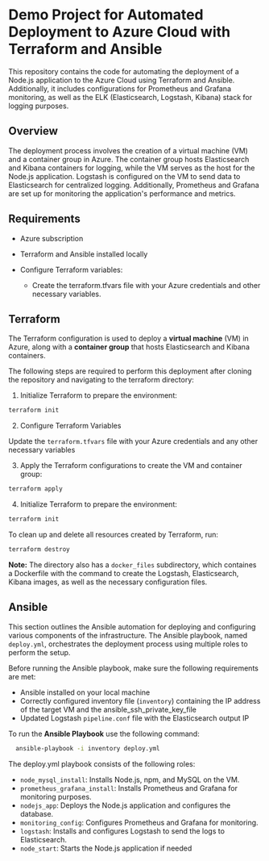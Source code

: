 # Demo Project for Automated Deployment to Azure Cloud with Terraform and Ansible

This repository contains the code for automating the deployment of a Node.js application to the Azure Cloud using Terraform and Ansible. Additionally, it includes configurations for Prometheus and Grafana monitoring, as well as the ELK (Elasticsearch, Logstash, Kibana) stack for logging purposes.


## Overview

The deployment process involves the creation of a virtual machine (VM) and a container group in Azure. The container group hosts Elasticsearch and Kibana containers for logging, while the VM serves as the host for the Node.js application. Logstash is configured on the VM to send data to Elasticsearch for centralized logging. Additionally, Prometheus and Grafana are set up for monitoring the application's performance and metrics.

## Requirements

  - Azure subscription
  - Terraform and Ansible installed locally
  - Configure Terraform variables:
        
      - Create the terraform.tfvars file with your Azure credentials and other necessary variables.


## Terraform

The Terraform configuration is used to deploy a **virtual machine** (VM) in Azure, along with a **container group** that hosts Elasticsearch and Kibana containers.


The following steps are required to perform this deployment after cloning the repository and navigating to the terraform directory:

1. Initialize Terraform to prepare the environment:

  ```bash
  terraform init
  ```

2. Configure Terraform Variables

Update the `terraform.tfvars` file with your Azure credentials and any other necessary variables

3. Apply the Terraform configurations to create the VM and container group:

  ```bash
  terraform apply
  ```


4. Initialize Terraform to prepare the environment:

  ```bash
  terraform init
  ```


To clean up and delete all resources created by Terraform, run:
  ```bash
  terraform destroy
  ```

**Note:**
The directory also has a `docker_files` subdirectory, which containes a Dockerfile with the command to create the Logstash, Elasticsearch, Kibana images, as well as the necessary configuration files.


## Ansible

This section outlines the Ansible automation for deploying and configuring various components of the infrastructure. The Ansible playbook, named `deploy.yml`, orchestrates the deployment process using multiple roles to perform the setup.

Before running the Ansible playbook, make sure the following requirements are met:

- Ansible installed on your local machine
- Correctly configured inventory file (`inventory`) containing the IP address of the target VM and the ansible_ssh_private_key_file 
- Updated Logstash `pipeline.conf` file with the Elasticsearch output IP

To run the **Ansible Playbook** use the following command:
```bash
  ansible-playbook -i inventory deploy.yml
```

The deploy.yml playbook consists of the following roles:

- `node_mysql_install`: Installs Node.js, npm, and MySQL on the VM.
- `prometheus_grafana_install`: Installs Prometheus and Grafana for monitoring purposes.
- `nodejs_app`: Deploys the Node.js application and configures the database.
- `monitoring_config`: Configures Prometheus and Grafana for monitoring.
- `logstash`: Installs and configures Logstash to send the logs to Elasticsearch.
- `node_start`: Starts the Node.js application if needed